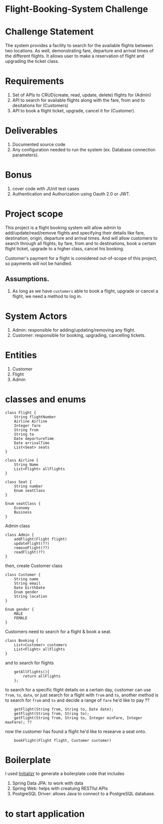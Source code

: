 # Flight-Booking-System Challenge

# Challenge Statement
The system provides a facility to search for the available flights between two locations. 
As well, demonstrating fare, departure and arrival times of the different flights.
It allows user to make a reservation of flight and upgrading the ticket class.

# Requirements
1. Set of APIs to CRUD(create, read, update, delete) flights for (Admin)
2. API to search for available flights along with the fare, from and to desitations for (Customers) 
3. API to book a flight ticket, upgrade, cancel it for (Customer).

# Deliverables
1. Documented source code
2. Any configuration needed to run the system (ex. Database connection parameters).

# Bonus
1. cover code with JUnit test cases
2. Authentication and Authorization using Oauth 2.0 or JWT.

# Project scope
This project is a flight booking system will allow admin to add/update/read/remove flights and specifying their details like fare, destination, origin, departure and arrival times.
And will allow customers to search through all flights, by fare, from and to destinations, book a certain flight ticket, upgrade to a higher class, cancel his booking.

Customer's payment for a flight is considered out-of-scope of this project, so payments will not be handled.

## Assumptions.
1. As long as we have `customers` able to book a flight, upgrade or cancel a flight, we need a method to log in.

# System Actors
1. Admin: responsible for adding/updating/removing any flight.
2. Customer: responsible for booking, upgrading, cancelling tickets.

# Entities
1. Customer
2. Flight
3. Admin

# classes and enums
```
class Flight {
    String flightNumber
    Airline Airline
    Integer fare
    String from
    String to
    Date departureTime
    Date arrivalTime
    List<Seat> seats
}
```

```
class Airline {
    String Name
    List<Flight> allFlights
}
```

```
class Seat {
    String number
    Enum seatClass
}
```

```
Enum seatClass {
    Economy
    Business
}
```

Admin class
```
class Admin {
    addFlight(Flight flight)
    updateFlight(??)
    removeFlight(??)
    readFlight(??)
}
```

then, create Customer class

```
class Customer {
    String name
    String email
    Date birthDate
    Enum gender
    String location
}

Enum gender {
    MALE
    FEMALE
}
```

Customers need to search for a flight & book a seat.
```
class Booking {
    List<Customer> customers
    List<Flight> allFlights
}
```

and to search for flights

```
    getAllFlights(){
        return allFlights
    };
```

to search for a specific flight details on a certain day, customer can use `from`, `to`, `date`, or just search for a flight with `from` and `to`, 
another method is to search for `from` and `to` and decide a range of `fare` he'd like to pay ??
```
    getFlight(String from, String to, Date date);
    getFlight(String from, String to);
    getFlight(String from, String to, Integer minFare, Integer maxFare); ??
```

now the customer has found a flight he'd like to researve a seat onto.

```
    bookFlight(Flight flight, Customer customer)
```

# Boilerplate
I used <a href="https://start.spring.io/" target="_blank">Initializr</a> to generate a boilerplate code that includes
1. Spring Data JPA: to work with data 
2. Spring Web: helps with creatuing RESTful APIs
3. PostgreSQL Driver: allows Java to connect to a PostgreSQL database.

# to start application

